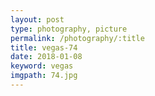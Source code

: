```yaml
---
layout: post
type: photography, picture
permalink: /photography/:title
title: vegas-74
date: 2018-01-08
keyword: vegas
imgpath: 74.jpg
---
```



